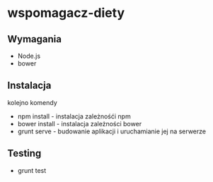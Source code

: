 # wspomagacz-diety

## Wymagania

- Node.js
- bower

## Instalacja

kolejno komendy

- npm install - instalacja zależnośći npm
- bower install - instalacja zależności bower
- grunt serve - budowanie aplikacji i uruchamianie jej na serwerze

## Testing

- grunt test
